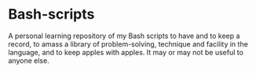 # Bash-scripts
A personal learning repository of my Bash scripts to have and to keep a record, to amass a library of problem-solving, technique and facility in the language, and to keep apples with apples. It may or may not be useful to anyone else.
